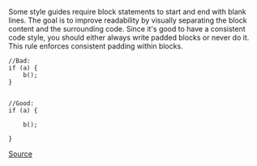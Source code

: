 Some style guides require block statements to start and end with blank lines. The goal is to improve readability by visually separating the block content and the surrounding code. Since it's good to have a consistent code style, you should either always write padded blocks or never do it. This rule enforces consistent padding within blocks.

```
//Bad:
if (a) {
    b();
}


//Good:
if (a) {

    b();

}
```

[Source](http://eslint.org/docs/rules/padded-blocks)
